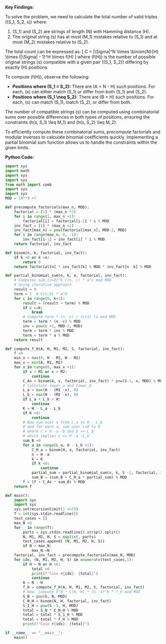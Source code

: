 **Key Findings:**

To solve the problem, we need to calculate the total number of valid triples \((S_1, S_2, s)\) where:

1. \(S_1\) and \(S_2\) are strings of length \(N\) with Hamming distance \(H\).
2. The original string \(s\) has at most \(M_1\) mistakes relative to \(S_1\) and at most \(M_2\) mistakes relative to \(S_2\).

The total count can be expressed as:
\[
C = |\Sigma|^N \times \binom{N}{H} \times (|\Sigma| - 1)^H \times f(H)
\]
where \(f(H)\) is the number of possible original strings \(s\) compatible with a given pair \((S_1, S_2)\) differing by exactly \(H\) positions.

To compute \(f(H)\), observe the following:

- **Positions where \(S_1 = S_2\):** There are \(A = N - H\) such positions. For each, \(s\) can either match \(S_1\) or differ from both \(S_1\) and \(S_2\).
- **Positions where \(S_1 \neq S_2\):** There are \(B = H\) such positions. For each, \(s\) can match \(S_1\), match \(S_2\), or differ from both.

The number of compatible strings \(s\) can be computed using combinatorial sums over possible differences in both types of positions, ensuring the constraints \(h(s, S_1) \leq M_1\) and \(h(s, S_2) \leq M_2\).

To efficiently compute these combinatorial sums, precompute factorials and modular inverses to calculate binomial coefficients quickly. Implementing a partial binomial sum function allows us to handle the constraints within the given limits.

**Python Code:**

```python
import sys
import math
import sys
import sys
from math import comb
import sys
import sys
MOD = 10**9 +7

def precompute_factorials(max_n, MOD):
    factorial = [1] * (max_n +1)
    for i in range(1, max_n +1):
        factorial[i] = factorial[i-1] * i % MOD
    inv_fact = [1] * (max_n +1)
    inv_fact[max_n] = pow(factorial[max_n], MOD-2, MOD)
    for i in range(max_n, 0, -1):
        inv_fact[i-1] = inv_fact[i] * i % MOD
    return factorial, inv_fact

def binom(n, k, factorial, inv_fact):
    if k <0 or k >n:
        return 0
    return factorial[n] * inv_fact[k] % MOD * inv_fact[n -k] % MOD

def partial_binomial_sum(n, k, a, factorial, inv_fact):
    # Computes sum_{c=0}^k C(n, c) * a^c mod MOD
    # Using iterative approach
    result = 0
    term = 1  # C(n,0) * a^0
    for c in range(0, k+1):
        result = (result + term) % MOD
        if c ==k:
            break
        # Compute term * (n -c) / (c+1) *a mod MOD
        term = term * (n -c) % MOD
        inv = pow(c +1, MOD-2, MOD)
        term = term * inv % MOD
        term = term * a % MOD
    return result

def compute_f_H(A, H, M1, M2, S, factorial, inv_fact):
    f =0
    min_x = max(0, H - M1, H - M2)
    max_x = min(A, M1, M2)
    for x in range(0, max_x +1):
        if x > M1 or x > M2:
            continue
        C_Ax = binom(A, x, factorial, inv_fact) * pow(S-1, x, MOD) % MOD
        # Calculate lower_a and lower_b
        L_a = max(H - (M1 -x), 0)
        L_b = max(H - (M2 -x), 0)
        if L_a + L_b > H:
            continue
        K = H - L_a - L_b
        if K <0:
            continue
        # Now sum over a from L_a to H - L_b
        # and for each a, sum over c=0 to K
        # where c = H -a -b and b >= L_b
        # which implies c <= H -a -L_b
        sum_B =0
        for a in range(L_a, H - L_b +1):
            C_H_a = binom(H, a, factorial, inv_fact)
            n = H -a
            k = K
            if k <0:
                continue
            partial_sum = partial_binomial_sum(n, k, S -2, factorial, inv_fact)
            sum_B = (sum_B + C_H_a * partial_sum) % MOD
        f = (f + C_Ax * sum_B) % MOD
    return f

def main():
    import sys
    import sys
    sys.setrecursionlimit(1 <<25)
    T = int(sys.stdin.readline())
    test_cases = []
    max_N =0
    for _ in range(T):
        parts = sys.stdin.readline().strip().split()
        N, M1, M2, H, S = map(int, parts)
        test_cases.append( (N, M1, M2, H, S))
        if N > max_N:
            max_N =N
    factorial, inv_fact = precompute_factorials(max_N, MOD)
    for idx, (N, M1, M2, H, S) in enumerate(test_cases,1):
        if H > N or H <0:
            total =0
            print(f"Case #{idx}: {total}")
            continue
        A = N - H
        f_H = compute_f_H(A, H, M1, M2, S, factorial, inv_fact)
        # Now, compute S^N * C(N, H) * (S -1)^H * f_H mod MOD
        S_N = pow(S, N, MOD)
        C_N_H = binom(N, H, factorial, inv_fact)
        S_1_H = pow(S -1, H, MOD)
        total = S_N * C_N_H % MOD
        total = total * S_1_H % MOD
        total = total * f_H % MOD
        print(f"Case #{idx}: {total}")

if __name__ == "__main__":
    main()
```